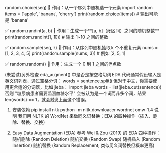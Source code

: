 random.choice(seq)
📌 作用：从一个序列中随机选一个元素
import random
items = ['apple', 'banana', 'cherry']
print(random.choice(items))  # 输出可能是 'banana'

✅ random.randint(a, b)
📌 作用：生成一个**[a, b]（闭区间）之间的随机整数**
print(random.randint(1, 10))  # 输出 1~10 之间的整数

✅ random.sample(seq, k)
📌 作用：从序列中随机抽取 k 个不重复元素
nums = [1, 2, 3, 4, 5]
print(random.sample(nums, 3))  # 例如 [2, 5, 1]

✅ random.random()
📌 作用：生成一个 0 到 1 之间的浮点数

(未尝试)另外检查 eda_augment() 中是否是按空格切词
EDA 代码通常假设输入是英文词列表，通过空格分词：
words = sentence.split()
但对于中文，你需要使用更合适的分词器，比如 jieba：
import jieba
words = list(jieba.cut(sentence))
否则 "糖尿病患者需要监测血糖水平" 会被认为是一个词而非多个词，结果 len(words) == 1，就会触发上面这个错误。

1. 安装依赖
pip install nltk
python -m nltk.downloader wordnet omw-1.4
说明
我们用 NLTK 的 WordNet 来做同义词替换；EDA 的四种操作（插入、删除、替换、交换）

2. Easy Data Augmentation (EDA)
参考 Wei & Zou (2019) 的 EDA 四种操作：
随机删除 (Random Deletion)
随机交换 (Random Swap)
随机插入 (Random Insertion)
随机替换 (Random Replacement; 类似同义词替换但概率更高)
